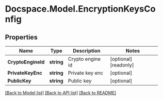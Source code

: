 # Docspace.Model.EncryptionKeysConfig

## Properties

Name | Type | Description | Notes
------------ | ------------- | ------------- | -------------
**CryptoEngineId** | **string** | Crypto engine id | [optional] [readonly] 
**PrivateKeyEnc** | **string** | Private key enc | [optional] 
**PublicKey** | **string** | Public key | [optional] 

[[Back to Model list]](../README.md#documentation-for-models) [[Back to API list]](../README.md#documentation-for-api-endpoints) [[Back to README]](../README.md)

